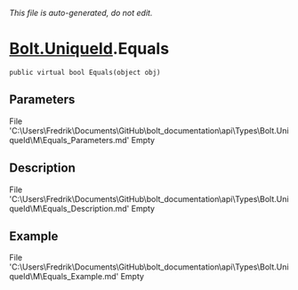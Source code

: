 *This file is auto-generated, do not edit.*

# [Bolt.UniqueId](Types/Bolt.UniqueId.md).Equals
`public virtual bool Equals(object obj)`
## Parameters
File 'C:\Users\Fredrik\Documents\GitHub\bolt_documentation\api\Types\Bolt.UniqueId\M\Equals_Parameters.md' Empty
## Description
File 'C:\Users\Fredrik\Documents\GitHub\bolt_documentation\api\Types\Bolt.UniqueId\M\Equals_Description.md' Empty
## Example
File 'C:\Users\Fredrik\Documents\GitHub\bolt_documentation\api\Types\Bolt.UniqueId\M\Equals_Example.md' Empty
